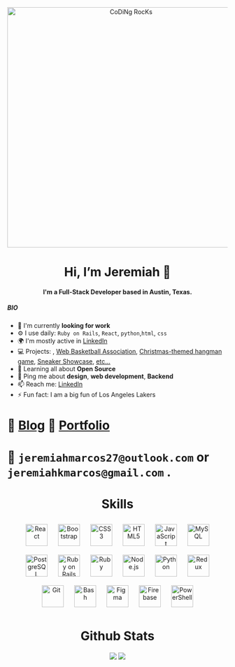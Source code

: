  <div align="center">  
<img src="https://github.com/SP-XD/SP-XD/blob/main/images/dev-working_rounded.gif?raw=true" href="https://github.com/sp-xd" alt="CoDiNg RocKs"  width="550"/><br> 

 
 
# Hi, I’m Jeremiah 👋


#### I'm a Full-Stack Developer based in Austin, Texas.
 

</div></td><td valign="top" width="33%">
 

 
##### BIO

- 🏢 I'm currently **looking for work**
- ⚙️ I use daily: `Ruby on Rails`, `React`, `python`,`html`, `css`
- 🌍 I'm mostly active in [LinkedIn](https://www.linkedin.com/in/jeremiahmarcos/)
- 💻 Projects: , [Web Basketball Association](https://wba-jmarcos.herokuapp.com/), [Christmas-themed hangman game](https://djm-hangman.herokuapp.com/), [Sneaker Showcase](https://djt-kicks.herokuapp.com/), [etc…](https://github.com/jmarcos00312?tab=repositories)
- 🌱 Learning all about **Open Source**
- 💬 Ping me about **design**, **web development**, **Backend**
- 📫 Reach me: [LinkedIn](https://www.linkedin.com/in/jeremiahmarcos/)
- ⚡️ Fun fact: I am a big fun of Los Angeles Lakers
<!-- - 📧 Email at ```jeremiahmarcos27@outlook.com``` or at ```jeremiahkmarcos@gmail.com``` -->
 # :memo: [Blog](https://medium.com/@jeremiahmarcos27) :card_index: [Portfolio](https://jeremiahmarcos.netlify.app/) <br>
 # :email: `jeremiahmarcos27@outlook.com` or `jeremiahkmarcos@gmail.com` .
 

 <div align="center">  
  <h1>Skills</h1>
<div align="center">  
<img style="margin: 10px" src="https://profilinator.rishav.dev/skills-assets/react-original-wordmark.svg" alt="React" height="50" />  
<img style="margin: 10px" src="https://profilinator.rishav.dev/skills-assets/bootstrap-plain.svg" alt="Bootstrap" height="50" />  
<img style="margin: 10px" src="https://profilinator.rishav.dev/skills-assets/css3-original-wordmark.svg" alt="CSS3" height="50" />  
<img style="margin: 10px" src="https://profilinator.rishav.dev/skills-assets/html5-original-wordmark.svg" alt="HTML5" height="50" />  
<img style="margin: 10px" src="https://profilinator.rishav.dev/skills-assets/javascript-original.svg" alt="JavaScript" height="50" />  
<img style="margin: 10px" src="https://profilinator.rishav.dev/skills-assets/mysql-original-wordmark.svg" alt="MySQL" height="50" />  
<img style="margin: 10px" src="https://profilinator.rishav.dev/skills-assets/postgresql-original-wordmark.svg" alt="PostgreSQL" height="50" />  
<img style="margin: 10px" src="https://profilinator.rishav.dev/skills-assets/rails-original-wordmark.svg" alt="Ruby on Rails" height="50" />  
<img style="margin: 10px" src="https://profilinator.rishav.dev/skills-assets/ruby-original-wordmark.svg" alt="Ruby" height="50" />  
<img style="margin: 10px" src="https://profilinator.rishav.dev/skills-assets/nodejs-original-wordmark.svg" alt="Node.js" height="50" />  
<img style="margin: 10px" src="https://profilinator.rishav.dev/skills-assets/python-original.svg" alt="Python" height="50" />  
<img style="margin: 10px" src="https://profilinator.rishav.dev/skills-assets/redux-original.svg" alt="Redux" height="50" />  
<img style="margin: 10px" src="https://profilinator.rishav.dev/skills-assets/git-scm-icon.svg" alt="Git" height="50" />  
<img style="margin: 10px" src="https://profilinator.rishav.dev/skills-assets/gnu_bash-icon.svg" alt="Bash" height="50" />  
<img style="margin: 10px" src="https://profilinator.rishav.dev/skills-assets/figma-icon.svg" alt="Figma" height="50" />  
<img style="margin: 10px" src="https://profilinator.rishav.dev/skills-assets/firebase.png" alt="Firebase" height="50" />  
<img style="margin: 10px" src="https://profilinator.rishav.dev/skills-assets/powershell.png" alt="PowerShell" height="50" />  
</div>
</div></td><td valign="top" width="33%">


<div align="center">
  <h1>Github Stats</h1>
  <a href="https://github.com/jmarcos00312/github-readme-stats"><img align="center" src="https://github-readme-stats.vercel.app/api/top-langs/?username=jmarcos00312&layout=compact&theme=tokyonight" /></a>
 <img src="https://github-readme-stats.vercel.app/api?username=jmarcos00312&show_icons=true&count_private=true" align="center" />
 </div>
<!---
jmarcos00312/jmarcos00312 is a ✨ special ✨ repository because its `README.md` (this file) appears on your GitHub profile.
You can click the Preview link to take a look at your changes.
--->
